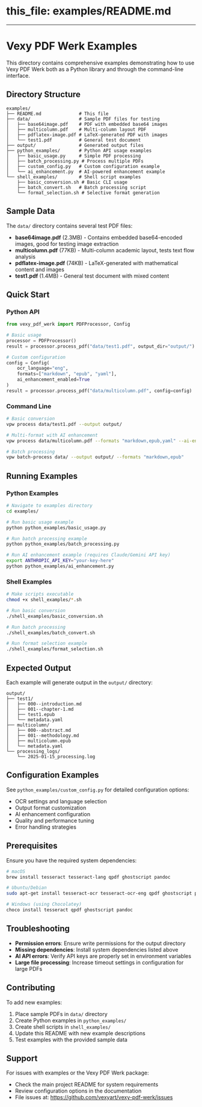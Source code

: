 # this_file: examples/README.md
---

# Vexy PDF Werk Examples

This directory contains comprehensive examples demonstrating how to use Vexy PDF Werk both as a Python library and through the command-line interface.

## Directory Structure

```
examples/
├── README.md              # This file
├── data/                  # Sample PDF files for testing
│   ├── base64image.pdf    # PDF with embedded base64 images
│   ├── multicolumn.pdf    # Multi-column layout PDF
│   ├── pdflatex-image.pdf # LaTeX-generated PDF with images
│   └── test1.pdf          # General test document
├── output/                # Generated output files
├── python_examples/       # Python API usage examples
│   ├── basic_usage.py     # Simple PDF processing
│   ├── batch_processing.py # Process multiple PDFs
│   ├── custom_config.py   # Custom configuration example
│   └── ai_enhancement.py  # AI-powered enhancement example
└── shell_examples/        # Shell script examples
    ├── basic_conversion.sh # Basic CLI usage
    ├── batch_convert.sh   # Batch processing script
    └── format_selection.sh # Selective format generation
```

## Sample Data

The `data/` directory contains several test PDF files:

- **base64image.pdf** (2.3MB) - Contains embedded base64-encoded images, good for testing image extraction
- **multicolumn.pdf** (77KB) - Multi-column academic layout, tests text flow analysis
- **pdflatex-image.pdf** (74KB) - LaTeX-generated with mathematical content and images
- **test1.pdf** (1.4MB) - General test document with mixed content

## Quick Start

### Python API

```python
from vexy_pdf_werk import PDFProcessor, Config

# Basic usage
processor = PDFProcessor()
result = processor.process_pdf("data/test1.pdf", output_dir="output/")

# Custom configuration
config = Config(
    ocr_language="eng",
    formats=["markdown", "epub", "yaml"],
    ai_enhancement_enabled=True
)
result = processor.process_pdf("data/multicolumn.pdf", config=config)
```

### Command Line

```bash
# Basic conversion
vpw process data/test1.pdf --output output/

# Multi-format with AI enhancement
vpw process data/multicolumn.pdf --formats "markdown,epub,yaml" --ai-enabled

# Batch processing
vpw batch-process data/ --output output/ --formats "markdown,epub"
```

## Running Examples

### Python Examples

```bash
# Navigate to examples directory
cd examples/

# Run basic usage example
python python_examples/basic_usage.py

# Run batch processing example
python python_examples/batch_processing.py

# Run AI enhancement example (requires Claude/Gemini API key)
export ANTHROPIC_API_KEY="your-key-here"
python python_examples/ai_enhancement.py
```

### Shell Examples

```bash
# Make scripts executable
chmod +x shell_examples/*.sh

# Run basic conversion
./shell_examples/basic_conversion.sh

# Run batch processing
./shell_examples/batch_convert.sh

# Run format selection example
./shell_examples/format_selection.sh
```

## Expected Output

Each example will generate output in the `output/` directory:

```
output/
├── test1/
│   ├── 000--introduction.md
│   ├── 001--chapter-1.md
│   ├── test1.epub
│   └── metadata.yaml
├── multicolumn/
│   ├── 000--abstract.md
│   ├── 001--methodology.md
│   ├── multicolumn.epub
│   └── metadata.yaml
└── processing_logs/
    └── 2025-01-15_processing.log
```

## Configuration Examples

See `python_examples/custom_config.py` for detailed configuration options:

- OCR settings and language selection
- Output format customization
- AI enhancement configuration
- Quality and performance tuning
- Error handling strategies

## Prerequisites

Ensure you have the required system dependencies:

```bash
# macOS
brew install tesseract tesseract-lang qpdf ghostscript pandoc

# Ubuntu/Debian
sudo apt-get install tesseract-ocr tesseract-ocr-eng qpdf ghostscript pandoc

# Windows (using Chocolatey)
choco install tesseract qpdf ghostscript pandoc
```

## Troubleshooting

- **Permission errors**: Ensure write permissions for the output directory
- **Missing dependencies**: Install system dependencies listed above
- **AI API errors**: Verify API keys are properly set in environment variables
- **Large file processing**: Increase timeout settings in configuration for large PDFs

## Contributing

To add new examples:

1. Place sample PDFs in `data/` directory
2. Create Python examples in `python_examples/`
3. Create shell scripts in `shell_examples/`
4. Update this README with new example descriptions
5. Test examples with the provided sample data

## Support

For issues with examples or the Vexy PDF Werk package:

- Check the main project README for system requirements
- Review configuration options in the documentation
- File issues at: https://github.com/vexyart/vexy-pdf-werk/issues